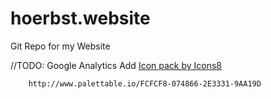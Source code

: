 # hoerbst.website
Git Repo for my Website

//TODO: Google Analytics
        Add <a href="https://icons8.com">Icon pack by Icons8</a>
        
        http://www.palettable.io/FCFCF8-074866-2E3331-9AA19D